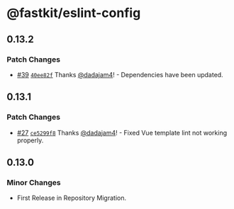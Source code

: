 # @fastkit/eslint-config

## 0.13.2

### Patch Changes

- [#39](https://github.com/dadajam4/fastkit/pull/39) [`40ee82f`](https://github.com/dadajam4/fastkit/commit/40ee82f4501b88e44ad9b67918df2237298493a0) Thanks [@dadajam4](https://github.com/dadajam4)! - Dependencies have been updated.

## 0.13.1

### Patch Changes

- [#27](https://github.com/dadajam4/fastkit/pull/27) [`ce5299f8`](https://github.com/dadajam4/fastkit/commit/ce5299f895d6ff4b51e5d97253b745e1d3069d9b) Thanks [@dadajam4](https://github.com/dadajam4)! - Fixed Vue template lint not working properly.

## 0.13.0

### Minor Changes

- First Release in Repository Migration.
